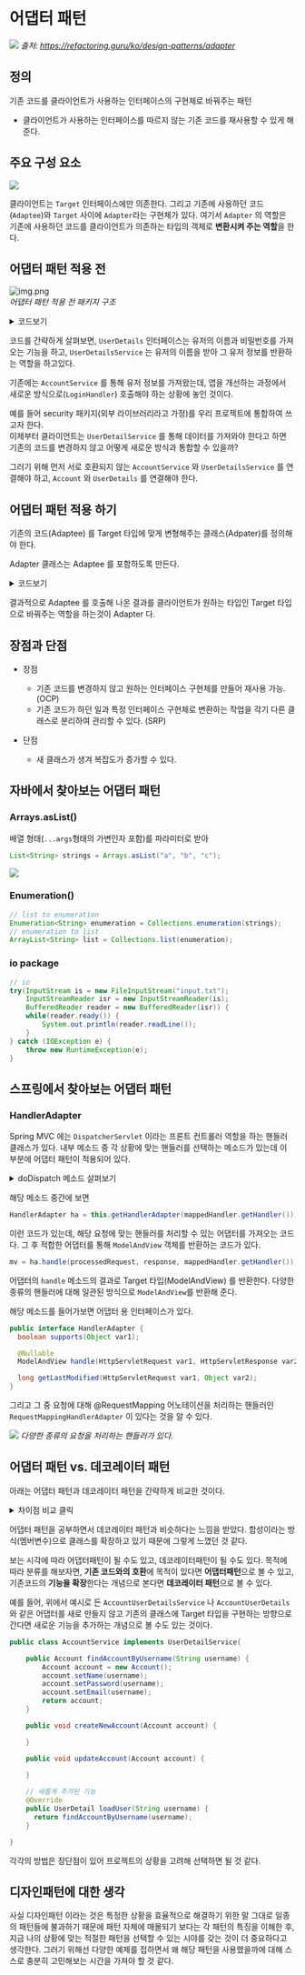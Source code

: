 # 어댑터 패턴
![](https://github.com/zhtmr/static-files-for-posting/blob/main/static-files-for-posting/20240624/%EC%96%B4%EB%8C%91%ED%84%B0%ED%8C%A8%ED%84%B4_%EC%82%AC%EC%A7%841.png?raw=true)
*출처: https://refactoring.guru/ko/design-patterns/adapter*

## 정의
기존 코드를 클라이언트가 사용하는 인터페이스의 구현체로 바꿔주는 패턴
- 클라이언트가 사용하는 인터페이스를 따르지 않는 기존 코드를 재사용할 수 있게 해준다.

## 주요 구성 요소
![](https://github.com/zhtmr/static-files-for-posting/blob/main/static-files-for-posting/20240624/adapter-pattern.drawio.png?raw=true)

클라이언트는 `Target` 인터페이스에만 의존한다. 그리고 기존에 사용하던 코드(`Adaptee`)와 `Target` 사이에 `Adapter`라는 구현체가 있다. 여기서 `Adapter` 의 역할은 기존에 사용하던 코드를 클라이언트가 의존하는 타입의 객체로 **변환시켜 주는 역할**을 한다.

## 어댑터 패턴 적용 전
![img.png](https://github.com/zhtmr/static-files-for-posting/blob/main/static-files-for-posting/20240624/%ED%8C%A8%ED%82%A4%EC%A7%80%EA%B5%AC%EC%A1%B0.png?raw=true)   
*어댑터 패턴 적용 전 패키지 구조*


<details>
<summary>코드보기</summary>

## LoginHandler
```java
public class LoginHandler {

    UserDetailsService userDetailsService;

    public LoginHandler(UserDetailsService userDetailsService) {
        this.userDetailsService = userDetailsService;
    }

    public String login(String username, String password) {
        UserDetails userDetails = userDetailsService.loadUser(username);
        if (userDetails.getPassword().equals(password)) {
            return userDetails.getUsername();
        } else {
            throw new IllegalArgumentException();
        }
    }
}
```

## UserDetails
```java
public interface UserDetails {

    String getUsername();

    String getPassword();

}

```

## UserDetailsService
```java
public interface UserDetailsService {

    UserDetails loadUser(String username);

}
```

## Account
```java
public class Account {

    private String name;

    private String password;

    private String email;

    public String getName() {
        return name;
    }

    public void setName(String name) {
        this.name = name;
    }

    public String getPassword() {
        return password;
    }

    public void setPassword(String password) {
        this.password = password;
    }

    public String getEmail() {
        return email;
    }

    public void setEmail(String email) {
        this.email = email;
    }

}
```

## AccountService
```java
public class AccountService {

    public Account findAccountByUsername(String username) {
        Account account = new Account();
        account.setName(username);
        account.setPassword(username);
        account.setEmail(username);
        return account;
    }

    public void createNewAccount(Account account) {

    }

    public void updateAccount(Account account) {

    }

}

```

</details>

코드를 간략하게 살펴보면, `UserDetails` 인터페이스는 유저의 이름과 비밀번호를 가져오는 기능을 하고, `UserDetailsService` 는 유저의 이름을 받아 그 유저 정보를 반환하는 역할을 하고있다.

기존에는 `AccountService` 를 통해 유저 정보를 가져왔는데, 앱을 개선하는 과정에서 새로운 방식으로(`LoginHandler`) 호출해야 하는 상황에 놓인 것이다.

예를 들어 security 패키지(외부 라이브러리라고 가정)를 우리 프로젝트에 통합하여 쓰고자 한다.  
이제부터 클라이언트는 `UserDetailService` 를 통해 데이터를 가져와야 한다고 하면 기존의 코드를 변경하지 않고 어떻게 새로운 방식과 통합할 수 있을까?

그러기 위해 먼저 서로 호환되지 않는 `AccountService` 와 `UserDetailsService` 를 연결해야 하고, `Account` 와 `UserDetails` 를 연결해야 한다.


## 어댑터 패턴 적용 하기

기존의 코드(Adaptee) 를 Target 타입에 맞게 변형해주는 클래스(Adpater)를 정의해야 한다.

Adapter 클래스는 Adaptee 를 포함하도록 만든다.

<details>
<summary>코드보기</summary>

## AccountUserDetailsService
`UserDetails` 구현체에서 기존에 쓰던 `AccountService` 객체를 사용하도록 한다.
이 객체는 기존 서비스의 반환값을 Target 인터페이스 규격에 맞춰 반환 하는 역할을 한다.

```java
public class AccountUserDetailsService implements UserDetailsService {

    private AccountService accountService;

    public AccountUserDetailsService(AccountService accountService) {
        this.accountService = accountService;
    }

    @Override
    public UserDetails loadUser(String username) {
        return new AccountUserDetails(accountService.findAccountByUsername(username));
    }
}
```

## AccountUserDetails

```java
public class AccountUserDetails implements UserDetails {

    private Account account;

    public AccountUserDetails(Account account) {
        this.account = account;
    }

    @Override
    public String getUsername() {
        return account.getName();
    }

    @Override
    public String getPassword() {
        return account.getPassword();
    }
}
```

## Client
 
```java
public class App {

    public static void main(String[] args) {
        AccountService accountService = new AccountService();
        UserDetailsService userDetailsService = new AccountUserDetailsService(accountService);
        LoginHandler loginHandler = new LoginHandler(userDetailsService);
        String login = loginHandler.login("keesun", "keesun");
        System.out.println(login);
    }
}
```

</details>

결과적으로 Adaptee 를 호출해 나온 결과를 클라이언트가 원하는 타입인 Target 타입으로 바꿔주는 역할을 하는것이 Adapter 다.

## 장점과 단점
- 장점
  - 기존 코드를 변경하지 않고 원하는 인터페이스 구현체를 만들어 재사용 가능. (OCP)
  - 기존 코드가 하던 일과 특정 인터페이스 구현체로 변환하는 작업을 각기 다른 클래스로 분리하여 관리할 수 있다. (SRP)

- 단점
  - 새 클래스가 생겨 복잡도가 증가할 수 있다. 

## 자바에서 찾아보는 어댑터 패턴
### Arrays.asList()
배열 형태(`...args`형태의 가변인자 포함)를 파라미터로 받아
```java
List<String> strings = Arrays.asList("a", "b", "c");
```

![](https://github.com/zhtmr/static-files-for-posting/blob/main/static-files-for-posting/20240624/adapter_in_java.png?raw=true)

### Enumeration()
```java
// list to enumeration
Enumeration<String> enumeration = Collections.enumeration(strings);
// enumeration to list
ArrayList<String> list = Collections.list(enumeration);
```

### io package
```java
// io
try(InputStream is = new FileInputStream("input.txt");
    InputStreamReader isr = new InputStreamReader(is);
    BufferedReader reader = new BufferedReader(isr)) {
    while(reader.ready()) {
        System.out.println(reader.readLine());
    }
} catch (IOException e) {
    throw new RuntimeException(e);
}
```

## 스프링에서 찾아보는 어댑터 패턴 
### HandlerAdapter
Spring MVC 에는 `DispatcherServlet` 이라는 프론트 컨트롤러 역할을 하는 핸들러 클래스가 있다.
내부 메소드 중 각 상황에 맞는 핸들러를 선택하는 메소드가 있는데 이 부분에 어댑터 패턴이 적용되어 있다.

<details>
<summary>doDispatch 메소드 살펴보기</summary>

## DispatcherServlet - doDispatch
```java
protected void doDispatch(HttpServletRequest request, HttpServletResponse response) throws Exception {
  HttpServletRequest processedRequest = request;
  HandlerExecutionChain mappedHandler = null;
  boolean multipartRequestParsed = false;
  WebAsyncManager asyncManager = WebAsyncUtils.getAsyncManager(request);

  try {
    try {
      ModelAndView mv = null;
      Exception dispatchException = null;

      try {
        processedRequest = this.checkMultipart(request);
        multipartRequestParsed = processedRequest != request;
        mappedHandler = this.getHandler(processedRequest);
        if (mappedHandler == null) {
          this.noHandlerFound(processedRequest, response);
          return;
        }

        HandlerAdapter ha = this.getHandlerAdapter(mappedHandler.getHandler());
        String method = request.getMethod();
        boolean isGet = "GET".equals(method);
        if (isGet || "HEAD".equals(method)) {
          long lastModified = ha.getLastModified(request, mappedHandler.getHandler());
          if ((new ServletWebRequest(request, response)).checkNotModified(lastModified) && isGet) {
            return;
          }
        }

        if (!mappedHandler.applyPreHandle(processedRequest, response)) {
          return;
        }

        mv = ha.handle(processedRequest, response, mappedHandler.getHandler());
        if (asyncManager.isConcurrentHandlingStarted()) {
          return;
        }

        this.applyDefaultViewName(processedRequest, mv);
        mappedHandler.applyPostHandle(processedRequest, response, mv);
      } catch (Exception var20) {
        Exception ex = var20;
        dispatchException = ex;
      } catch (Throwable var21) {
        Throwable err = var21;
        dispatchException = new NestedServletException("Handler dispatch failed", err);
      }

      this.processDispatchResult(processedRequest, response, mappedHandler, mv, (Exception)dispatchException);
    } catch (Exception var22) {
      Exception ex = var22;
      this.triggerAfterCompletion(processedRequest, response, mappedHandler, ex);
    } catch (Throwable var23) {
      Throwable err = var23;
      this.triggerAfterCompletion(processedRequest, response, mappedHandler, new NestedServletException("Handler processing failed", err));
    }

  } finally {
    if (asyncManager.isConcurrentHandlingStarted()) {
      if (mappedHandler != null) {
        mappedHandler.applyAfterConcurrentHandlingStarted(processedRequest, response);
      }
    } else if (multipartRequestParsed) {
      this.cleanupMultipart(processedRequest);
    }

  }
}
```
</details>

해당 메소드 중간에 보면 
```java
HandlerAdapter ha = this.getHandlerAdapter(mappedHandler.getHandler());
```
이런 코드가 있는데, 해당 요청에 맞는 핸들러를 처리할 수 있는 어댑터를 가져오는 코드다.
그 후 적합한 어댑터를 통해 `ModelAndView` 객체를 반환하는 코드가 있다.

```java
mv = ha.handle(processedRequest, response, mappedHandler.getHandler());
```
어댑터의 `handle` 메소드의 결과로 Target 타입(ModelAndView) 를 반환한다. 
다양한 종류의 핸들러에 대해 일관된 방식으로 `ModelAndView`를 반환해 준다. 

해당 메소드를 들어가보면 어댑터 용 인터페이스가 있다.
```java
public interface HandlerAdapter {
  boolean supports(Object var1);

  @Nullable
  ModelAndView handle(HttpServletRequest var1, HttpServletResponse var2, Object var3) throws Exception;

  long getLastModified(HttpServletRequest var1, Object var2);
}
```
그리고 그 중 요청에 대해 @RequestMapping 어노테이션을 처리하는 핸들러인 `RequestMappingHandlerAdapter` 이 있다는 것을 알 수 있다.

![](https://github.com/zhtmr/static-files-for-posting/blob/main/static-files-for-posting/20240624/HandlerAdapter.png?raw=true)
*다양한 종류의 요청을 처리하는 핸들러가 있다.*




## 어댑터 패턴 vs. 데코레이터 패턴
아래는 어댑터 패턴과 데코레이터 패턴을 간략하게 비교한 것이다.

<details>
<summary>차이점 비교 클릭</summary>

### 어댑터 패턴 (Adapter Pattern)

**정의**: 어댑터 패턴은 호환되지 않는 인터페이스를 가진 클래스를 호환되도록 변환해주는 패턴.
주로 기존 클래스를 재사용하면서도 인터페이스가 맞지 않을 때 사용한다.

**목적**: 기존 클래스의 인터페이스를 원하는 인터페이스로 변환하여 서로 호환되지 않는 인터페이스를 가진 클래스들이 함께 동작할 수 있게 한다.

**구조**:

- *타깃 인터페이스(Target Interface)*: 클라이언트가 사용하고자 하는 인터페이스.
- *어댑터(Adapter)*: 타깃 인터페이스를 구현하고 어댑티(Adaptee)의 메소드를 호출하여 변환을 수행.
- *어댑티(Adaptee)*: 어댑터에 의해 변환되는 기존 클래스.

### 데코레이터 패턴 (Decorator Pattern)
**정의**: 데코레이터 패턴은 객체에 동적으로 새로운 행동을 추가할 수 있게 해주는 패턴. 상속을 통해 기능을 확장하는 대신 데코레이터 객체를 통해 기능을 추가한다.

**목적**: 객체의 기능을 동적으로 확장할 수 있도록 하며, 상속보다 유연한 기능 확장을 제공한다.

**구조**:

- *컴포넌트(Component)*: 기본 인터페이스로, 데코레이터와 구체 컴포넌트가 구현한다.
- *구체 컴포넌트(Concrete Component)*: 기본 기능을 구현하는 클래스.
- *데코레이터(Decorator)*: 컴포넌트 인터페이스를 구현하며, 컴포넌트 객체를 포함한다. 추가적인 기능을 정의할 수 있다.
- *구체 데코레이터(Concrete Decorator)*: 데코레이터 클래스를 확장하여 구체적인 기능을 추가한다.
</details>


어댑터 패턴을 공부하면서 데코레이터 패턴과 비슷하다는 느낌을 받았다.
합성이라는 방식(멤버변수)으로 클래스를 확장하고 있기 때문에 그렇게 느꼈던 것 같다.

보는 시각에 따라 어댑터패턴이 될 수도 있고, 데코레이터패턴이 될 수도 있다. 목적에 따라 분류를 해보자면, **기존 코드와의 호환**에 목적이 있다면 **어댑터패턴**으로 볼 수 있고,
기존코드의 **기능을 확장**한다는 개념으로 본다면 **데코레이터 패턴**으로 볼 수 있다.

예를 들어, 위에서 예시로 든 `AccountUserDetailsService` 나 `AccountUserDetails` 와 같은 어댑터를 새로 만들지 않고 기존의 클래스에 Target 타입을 구현하는 방향으로 간다면 새로운 기능을 추가하는 개념으로 볼 수도 있는 것이다.

```java
public class AccountService implements UserDetailService{

    public Account findAccountByUsername(String username) {
        Account account = new Account();
        account.setName(username);
        account.setPassword(username);
        account.setEmail(username);
        return account;
    }

    public void createNewAccount(Account account) {

    }

    public void updateAccount(Account account) {

    }
    
    // 새롭게 추가된 기능
    @Override
    public UserDetail loadUser(String username) {
      return findAccountByUsername(username);
    }

}
```

각각의 방법은 장단점이 있어 프로젝트의 상황을 고려해 선택하면 될 것 같다.

## 디자인패턴에 대한 생각
사실 디자인패턴 이라는 것은 특정한 상황을 효율적으로 해결하기 위한 말 그대로 일종의 패턴들에 불과하기 때문에 
패턴 자체에 매몰되기 보다는 각 패턴의 특징을 이해한 후, 지금 나의 상황에 맞는 적절한 패턴을 선택할 수 있는 시야를 갖는 것이 더 중요하다고 생각한다. 
그러기 위해선 다양한 예제를 접하면서 왜 해당 패턴을 사용했을까에 대해 스스로 충분히 고민해보는 시간을 가져야 할 것 같다.
